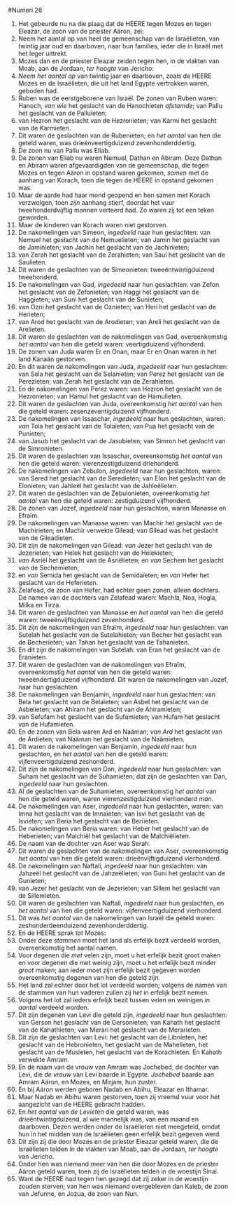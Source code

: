#Numeri 26
1. Het gebeurde nu na die plaag dat de HEERE tegen Mozes en tegen Eleazar, de zoon van de priester Aäron, zei:
2. Neem het aantal op van heel de gemeenschap van de Israëlieten, van twintig jaar oud en daarboven, naar hun families, ieder die in Israël met het leger uittrekt.
3. Mozes dan en de priester Eleazar zeiden tegen hen, in de vlakten van Moab, aan de Jordaan, *ter hoogte* van Jericho:
4. *Neem het aantal op* van twintig jaar en daarboven, zoals de HEERE Mozes en de Israëlieten, die uit het land Egypte vertrokken waren, geboden had.
5. Ruben was de eerstgeborene van Israël. De zonen van Ruben waren: Hanoch, *van wie* het geslacht van de Hanochieten *afstamde*; van Pallu het geslacht van de Palluïeten;
6. van Hezron het geslacht van de Hezronieten; van Karmi het geslacht van de Karmieten.
7. Dit waren de geslachten van de Rubenieten; en *het aantal* van hen die geteld waren, was drieënveertigduizend zevenhonderddertig.
8. De zoon nu van Pallu was Eliab.
9. De zonen van Eliab nu waren Nemuel, Dathan en Abiram. Deze Dathan en Abiram waren afgevaardigden van de gemeenschap, die tegen Mozes en tegen Aäron in opstand waren gekomen, *samen* met de aanhang van Korach, toen die tegen de HEERE in opstand gekomen was.
10. Maar de aarde had haar mond geopend en hen samen met Korach verzwolgen, toen *zijn* aanhang stierf, doordat het vuur tweehonderdvijftig mannen verteerd had. Zo waren zij tot een teken geworden.
11. Maar de kinderen van Korach waren niet gestorven.
12. De nakomelingen van Simeon, *ingedeeld* naar hun geslachten: van Nemuel het geslacht van de Nemuelieten; van Jamin het geslacht van de Jaminieten; van Jachin het geslacht van de Jachinieten;
13. van Zerah het geslacht van de Zerahieten; van Saul het geslacht van de Saulieten.
14. Dit waren de geslachten van de Simeonieten: tweeëntwintigduizend tweehonderd.
15. De nakomelingen van Gad, *ingedeeld* naar hun geslachten: van Zefon het geslacht van de Zefonieten; van Haggi het geslacht van de Haggieten; van Suni het geslacht van de Sunieten;
16. van Ozni het geslacht van de Oznieten; van Heri het geslacht van de Herieten;
17. van Arod het geslacht van de Arodieten; van Areli het geslacht van de Arelieten.
18. Dit waren de geslachten van de nakomelingen van Gad, overeenkomstig *het aantal* van hen die geteld waren: veertigduizend vijfhonderd.
19. De zonen van Juda waren Er en Onan, maar Er en Onan waren in het land Kanaän gestorven.
20. En dit waren de nakomelingen van Juda, *ingedeeld* naar hun geslachten: van Sela het geslacht van de Selanieten; van Perez het geslacht van de Perezieten; van Zerah het geslacht van de Zerahieten.
21. En de nakomelingen van Perez waren: van Hezron het geslacht van de Hezronieten; van Hamul het geslacht van de Hamulieten.
22. Dit waren de geslachten van Juda, overeenkomstig *het aantal* van hen die geteld waren: zesenzeventigduizend vijfhonderd.
23. De nakomelingen van Issaschar, *ingedeeld* naar hun geslachten, waren: *van* Tola het geslacht van de Tolaïeten; van Pua het geslacht van de Punieten;
24. van Jasub het geslacht van de Jasubieten; van Simron het geslacht van de Simronieten.
25. Dit waren de geslachten van Issaschar, overeenkomstig *het aantal* van hen die geteld waren: vierenzestigduizend driehonderd.
26. De nakomelingen van Zebulon, *ingedeeld* naar hun geslachten, waren: van Sered het geslacht van de Seredieten; van Elon het geslacht van de Elonieten; van Jahleël het geslacht van de Jahleëlieten.
27. Dit waren de geslachten van de Zebulonieten, overeenkomstig *het aantal* van hen die geteld waren: zestigduizend vijfhonderd.
28. De zonen van Jozef, *ingedeeld* naar hun geslachten, waren Manasse en Efraïm.
29. De nakomelingen van Manasse waren: van Machir het geslacht van de Machirieten; en Machir verwekte Gilead; van Gilead was het geslacht van de Gileadieten.
30. Dit zijn de nakomelingen van Gilead: *van* Jezer het geslacht van de Jezerieten; van Helek het geslacht van de Helekieten;
31. *van* Asriël het geslacht van de Asriëlieten; en *van* Sechem het geslacht van de Sechemieten;
32. en *van* Semida het geslacht van de Semidaïeten; en *van* Hefer het geslacht van de Heferieten.
33. Zelafead, de zoon van Hefer, had echter geen zonen, alleen dochters. De namen van de dochters van Zelafead waren: Machla, Noa, Hogla, Milka en Tirza.
34. Dit waren de geslachten van Manasse en *het aantal* van hen die geteld waren: tweeënvijftigduizend zevenhonderd.
35. Dit zijn de nakomelingen van Efraïm, *ingedeeld* naar hun geslachten: van Sutelah het geslacht van de Sutelahieten; van Becher het geslacht van de Becherieten; van Tahan het geslacht van de Tahanieten.
36. En dit zijn de nakomelingen van Sutelah: van Eran het geslacht van de Eranieten.
37. Dit waren de geslachten van de nakomelingen van Efraïm, overeenkomstig *het aantal* van hen die geteld waren: tweeëndertigduizend vijfhonderd. Dit waren de nakomelingen van Jozef, naar hun geslachten.
38. De nakomelingen van Benjamin, *ingedeeld* naar hun geslachten: van Bela het geslacht van de Belaïeten; van Asbel het geslacht van de Asbelieten; van Ahiram het geslacht van de Ahiramieten;
39. van Sefufam het geslacht van de Sufamieten; van Hufam het geslacht van de Hufamieten.
40. En de zonen van Bela waren Ard en Naäman; *van Ard* het geslacht van de Ardieten; van Naäman het geslacht van de Naämieten.
41. Dit waren de nakomelingen van Benjamin, *ingedeeld* naar hun geslachten, en *het aantal* van hen die geteld waren: vijfenveertigduizend zeshonderd.
42. Dit zijn de nakomelingen van Dan, *ingedeeld* naar hun geslachten: van Suham het geslacht van de Suhamieten; dat zijn de geslachten van Dan, *ingedeeld* naar hun geslachten.
43. Al de geslachten van de Suhamieten, overeenkomstig *het aantal* van hen die geteld waren, waren vierenzestigduizend vierhonderd *man*.
44. De nakomelingen van Aser, *ingedeeld* naar hun geslachten, waren: van Imna het geslacht van de Imnaïeten; van Isvi het geslacht van de Isvieten; van Beria het geslacht van de Beriïeten.
45. De nakomelingen van Beria waren: van Heber het geslacht van de Heberieten; van Malchiël het geslacht van de Malchiëlieten.
46. De naam van de dochter van Aser was Serah.
47. Dit waren de geslachten van de nakomelingen van Aser, overeenkomstig *het aantal* van hen die geteld waren: drieënvijftigduizend vierhonderd.
48. De nakomelingen van Naftali, *ingedeeld* naar hun geslachten: van Jahzeël het geslacht van de Jahzeëlieten; van Guni het geslacht van de Gunieten;
49. van Jezer het geslacht van de Jezerieten; van Sillem het geslacht van de Sillemieten.
50. Dit waren de geslachten van Naftali, *ingedeeld* naar hun geslachten, en *het aantal* van hen die geteld waren: vijfenveertigduizend vierhonderd.
51. Dit was *het aantal* van de nakomelingen van Israël die geteld waren: zeshonderdeenduizend zevenhonderddertig.
52. En de HEERE sprak tot Mozes:
53. Onder deze *stammen* moet het land als erfelijk bezit verdeeld worden, overeenkomstig het aantal namen.
54. Voor degenen die *met* velen zijn, moet u het erfelijk bezit groot maken en voor degenen die *met* weinig zijn, moet u het erfelijk bezit minder *groot* maken; aan ieder moet zijn erfelijk bezit gegeven worden overeenkomstig degenen van hen die geteld zijn.
55. Het land zal echter door het lot verdeeld worden; volgens de namen van de stammen van hun vaderen zullen zij *het* in erfelijk bezit nemen.
56. Volgens het lot zal ieders erfelijk bezit tussen velen en weinigen *in aantal* verdeeld worden.
57. Dit zijn degenen van Levi die geteld zijn, *ingedeeld* naar hun geslachten: van Gerson het geslacht van de Gersonieten; van Kahath het geslacht van de Kahathieten; van Merari het geslacht van de Merarieten.
58. Dit zijn de geslachten van Levi: het geslacht van de Libnieten, het geslacht van de Hebronieten, het geslacht van de Mahelieten, het geslacht van de Musieten, het geslacht van de Korachieten. En Kahath verwekte Amram.
59. En de naam van de vrouw van Amram was Jochebed, de dochter van Levi, die *de vrouw* van Levi baarde in Egypte. *Jochebed* baarde aan Amram Aäron, en Mozes, en Mirjam, hun zuster.
60. En bij Aäron werden geboren Nadab en Abihu, Eleazar en Ithamar.
61. Maar Nadab en Abihu waren gestorven, toen zij vreemd vuur voor het aangezicht van de HEERE gebracht hadden.
62. En *het aantal* van *de Levieten* die geteld waren, was drieëntwintigduizend, al wie mannelijk was, van een maand en daarboven. Dezen werden onder de Israëlieten niet meegeteld, omdat hun in het midden van de Israëlieten geen erfelijk bezit gegeven werd.
63. Dit zijn zij die door Mozes en de priester Eleazar geteld waren, die de Israëlieten telden in de vlakten van Moab, aan de Jordaan, *ter hoogte* van Jericho.
64. Onder hen was niemand *meer* van hen die door Mozes en de priester Aäron geteld waren, toen zij de Israëlieten telden in de woestijn Sinaï.
65. Want de HEERE had tegen hen gezegd dat zij zeker in de woestijn zouden sterven; van hen was niemand overgebleven dan Kaleb, de zoon van Jefunne, en Jozua, de zoon van Nun.

